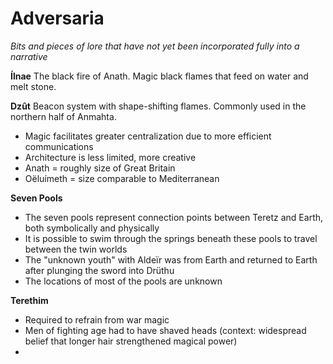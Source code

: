 # Adversaria
*Bits and pieces of lore that have not yet been incorporated fully into a narrative*

**Ílnae**
The black fire of Anath. Magic black flames that feed on water and melt stone.

**Dzût**
Beacon system with shape-shifting flames. Commonly used in the northern half of Anmahta.

- Magic facilitates greater centralization due to more efficient communications
- Architecture is less limited, more creative
- Anath = roughly size of Great Britain
- Oëluímeth = size comparable to Mediterranean

**Seven Pools**
- The seven pools represent connection points between Teretz and Earth, both symbolically and physically
- It is possible to swim through the springs beneath these pools to travel between the twin worlds
- The "unknown youth" with Aldeïr was from Earth and returned to Earth after plunging the sword into Drüthu
- The locations of most of the pools are unknown

**Terethim**
- Required to refrain from war magic
- Men of fighting age had to have shaved heads (context: widespread belief that longer hair strengthened magical power)
- 